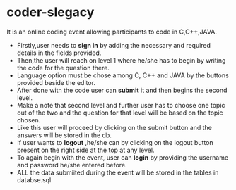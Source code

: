 # coder-slegacy
It is an online coding event allowing participants to code in C,C++,JAVA.
    
* Firstly,user needs to **sign in** by adding the necessary and required details in the fields provided.<br>
* Then,the user will reach on level 1 where he/she has to begin by writing the code for the question there.<br>
* Language option must be chose among C, C++ and JAVA by the buttons provided beside the editor.<br>
* After done with the code user can **submit** it and then begins the second level.<br>
* Make a note that second level and further user has to choose one topic out of the two and the question for that level will be based on the topic chosen.<br>
* Like this user will proceed by clicking on the submit button and the answers will be stored in the db.<br>
* If user wants to **logout** ,he/she can by clicking on the logout button present on the right side at the top at any level.<br>
* To again begin with the event, user can **login** by providing the username and password he/she entered before.<br>
* ALL the data submiited during the event will be stored in the tables in databse.sql<br>

